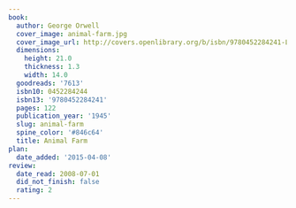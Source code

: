 ```yaml
---
book:
  author: George Orwell
  cover_image: animal-farm.jpg
  cover_image_url: http://covers.openlibrary.org/b/isbn/9780452284241-L.jpg
  dimensions:
    height: 21.0
    thickness: 1.3
    width: 14.0
  goodreads: '7613'
  isbn10: 0452284244
  isbn13: '9780452284241'
  pages: 122
  publication_year: '1945'
  slug: animal-farm
  spine_color: '#846c64'
  title: Animal Farm
plan:
  date_added: '2015-04-08'
review:
  date_read: 2008-07-01
  did_not_finish: false
  rating: 2
---
```

